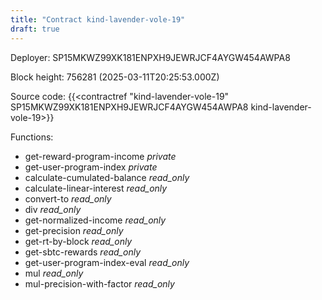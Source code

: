 ```yaml
---
title: "Contract kind-lavender-vole-19"
draft: true
---
```

Deployer: SP15MKWZ99XK181ENPXH9JEWRJCF4AYGW454AWPA8


 



Block height: 756281 (2025-03-11T20:25:53.000Z)

Source code: {{<contractref "kind-lavender-vole-19" SP15MKWZ99XK181ENPXH9JEWRJCF4AYGW454AWPA8 kind-lavender-vole-19>}}

Functions:

* get-reward-program-income _private_
* get-user-program-index _private_
* calculate-cumulated-balance _read_only_
* calculate-linear-interest _read_only_
* convert-to _read_only_
* div _read_only_
* get-normalized-income _read_only_
* get-precision _read_only_
* get-rt-by-block _read_only_
* get-sbtc-rewards _read_only_
* get-user-program-index-eval _read_only_
* mul _read_only_
* mul-precision-with-factor _read_only_
